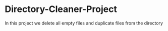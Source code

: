 # Directory-Cleaner-Project
In this project we delete all empty files and duplicate files from the directory
